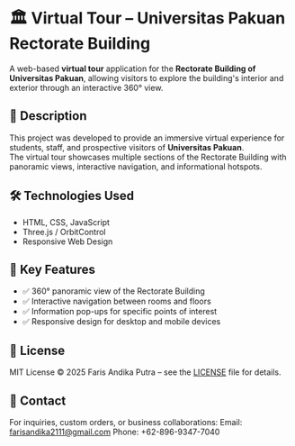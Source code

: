 # 🏛️ Virtual Tour – Universitas Pakuan Rectorate Building

A web-based **virtual tour** application for the **Rectorate Building of Universitas Pakuan**, allowing visitors to explore the building's interior and exterior through an interactive 360° view.

## 📖 Description
This project was developed to provide an immersive virtual experience for students, staff, and prospective visitors of **Universitas Pakuan**.  
The virtual tour showcases multiple sections of the Rectorate Building with panoramic views, interactive navigation, and informational hotspots.

## 🛠️ Technologies Used
- HTML, CSS, JavaScript
- Three.js / OrbitControl 
- Responsive Web Design

## 🚀 Key Features
- ✅ 360° panoramic view of the Rectorate Building
- ✅ Interactive navigation between rooms and floors
- ✅ Information pop-ups for specific points of interest
- ✅ Responsive design for desktop and mobile devices

## 📄 License
MIT License © 2025 Faris Andika Putra – see the [LICENSE](LICENSE) file for details.

## 📧 Contact

For inquiries, custom orders, or business collaborations:
Email: farisandika2111@gmail.com
Phone: +62-896-9347-7040

